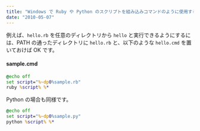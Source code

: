```yaml
---
title: "Windows で Ruby や Python のスクリプトを組み込みコマンドのように使用する"
date: "2010-05-07"
---
```


例えば、`hello.rb` を任意のディレクトリから `hello` と実行できるようにするには、PATH の通ったディレクトリに `hello.rb` と、以下のような `hello.cmd` を置いておけば OK です。

#### sample.cmd

```bat
@echo off
set script="%~dp0%sample.rb"
ruby %script% %*
```

Python の場合も同様です。

```bat
@echo off
set script="%~dp0%sample.py"
python %script% %*
```

